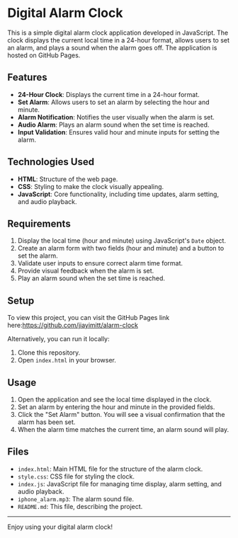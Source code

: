 # Digital Alarm Clock

This is a simple digital alarm clock application developed in JavaScript. The clock displays the current local time in a 24-hour format, allows users to set an alarm, and plays a sound when the alarm goes off. The application is hosted on GitHub Pages.

## Features

- **24-Hour Clock**: Displays the current time in a 24-hour format.
- **Set Alarm**: Allows users to set an alarm by selecting the hour and minute.
- **Alarm Notification**: Notifies the user visually when the alarm is set.
- **Audio Alarm**: Plays an alarm sound when the set time is reached.
- **Input Validation**: Ensures valid hour and minute inputs for setting the alarm.

## Technologies Used

- **HTML**: Structure of the web page.
- **CSS**: Styling to make the clock visually appealing.
- **JavaScript**: Core functionality, including time updates, alarm setting, and audio playback.

## Requirements

1. Display the local time (hour and minute) using JavaScript's `Date` object.
2. Create an alarm form with two fields (hour and minute) and a button to set the alarm.
3. Validate user inputs to ensure correct alarm time format.
4. Provide visual feedback when the alarm is set.
5. Play an alarm sound when the set time is reached.

## Setup

To view this project, you can visit the GitHub Pages link here:https://github.com/jiayimitt/alarm-clock

Alternatively, you can run it locally:
1. Clone this repository.
2. Open `index.html` in your browser.

## Usage

1. Open the application and see the local time displayed in the clock.
2. Set an alarm by entering the hour and minute in the provided fields.
3. Click the "Set Alarm" button. You will see a visual confirmation that the alarm has been set.
4. When the alarm time matches the current time, an alarm sound will play.

## Files

- `index.html`: Main HTML file for the structure of the alarm clock.
- `style.css`: CSS file for styling the clock.
- `index.js`: JavaScript file for managing time display, alarm setting, and audio playback.
- `iphone_alarm.mp3`: The alarm sound file.
- `README.md`: This file, describing the project.





---

Enjoy using your digital alarm clock!
